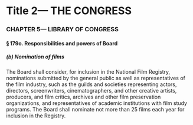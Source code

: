 
# Title 2— THE CONGRESS
### CHAPTER 5— LIBRARY OF CONGRESS
#### § 179o. Responsibilities and powers of Board
##### (b) Nomination of films

The Board shall consider, for inclusion in the National Film Registry, nominations submitted by the general public as well as representatives of the film industry, such as the guilds and societies representing actors, directors, screenwriters, cinematographers, and other creative artists, producers, and film critics, archives and other film preservation organizations, and representatives of academic institutions with film study programs. The Board shall nominate not more than 25 films each year for inclusion in the Registry.
